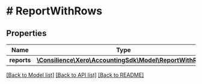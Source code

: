 # # ReportWithRows

## Properties

Name | Type | Description | Notes
------------ | ------------- | ------------- | -------------
**reports** | [**\Consilience\Xero\AccountingSdk\Model\ReportWithRow[]**](ReportWithRow.md) |  | [optional] 

[[Back to Model list]](../../README.md#documentation-for-models) [[Back to API list]](../../README.md#documentation-for-api-endpoints) [[Back to README]](../../README.md)


